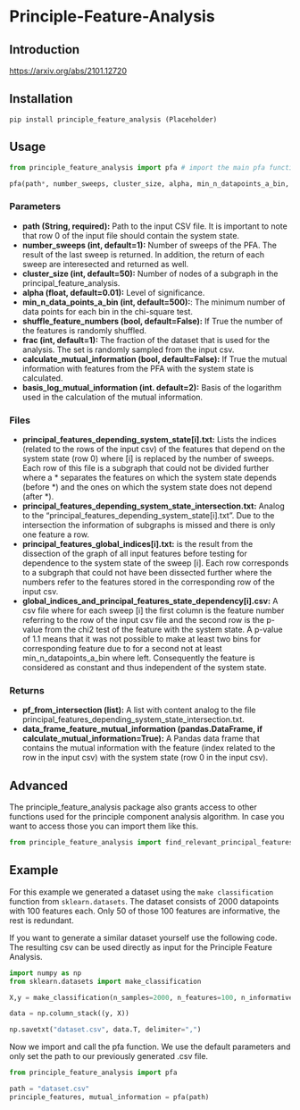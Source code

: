 # Principle-Feature-Analysis

## Introduction
https://arxiv.org/abs/2101.12720


## Installation
```
pip install principle_feature_analysis (Placeholder)
```

## Usage

```Python
from principle_feature_analysis import pfa # import the main pfa function

pfa(path*, number_sweeps, cluster_size, alpha, min_n_datapoints_a_bin, shuffle_feature_numbers, frac, claculate_mutual_information, basis_log_mutual_information) # function call
```

### Parameters
- **path (String, required):** Path to the input CSV file. It is important to note that row 0 of the input file should contain the system state.
- **number_sweeps (int, default=1):** Number of sweeps of the PFA. The result of the last sweep is returned. In addition, the return of each sweep are interesected and returned as well.
- **cluster_size (int, default=50):** Number of nodes of a subgraph in the principal_feature_analysis.
- **alpha (float, default=0.01):** Level of significance.
- **min_n_data_points_a_bin (int, default=500):**: The minimum number of data points for each bin in the chi-square test.
- **shuffle_feature_numbers (bool, default=False):** If True the number of the features is randomly shuffled.
- **frac (int, default=1):** The fraction of the dataset that is used for the analysis. The set is randomly sampled from the input csv.
- **calculate_mutual_information (bool, default=False):** If True the mutual information with features from the PFA with the system state is calculated.
- **basis_log_mutual_information (int. default=2):** Basis of the logarithm used in the calculation of the mutual information.

### Files
- **principal_features_depending_system_state[i].txt:**
Lists the indices (related to the rows of the input csv) of the features that depend on the system state (row 0) where [i] is replaced by the number of sweeps. Each row of this file is a subgraph that could not be divided further where a * separates the features on which the system state depends (before *) and the ones on which the system state does not depend (after *).
- **principal_features_depending_system_state_intersection.txt:**
Analog to the “principal_features_depending_system_state[i].txt”. Due to the intersection the information of subgraphs is missed and there is only one feature a row.
- **principal_features_global_indices[i].txt:**
is the result from the dissection of the graph of all input features before testing for dependence to the system state of the sweep [i]. Each row corresponds to a subgraph that could not have been dissected further where the numbers refer to the features stored in the corresponding row of the input csv.
- **global_indices_and_principal_features_state_dependency[i].csv:**
A csv file where for each sweep [i] the first column is the feature number referring to the row of the input csv file and the second row is the p-value from the chi2 test of the feature with the system state. A p-value of 1.1 means that it was not possible to make at least two bins for corresponding feature due to for a second not at least min_n_datapoints_a_bin where left. Consequently the feature is considered as constant and thus independent of the system state.


### Returns
- **pf_from_intersection (list):** A list with content analog to the file principal_features_depending_system_state_intersection.txt.
- **data_frame_feature_mutual_information (pandas.DataFrame, if calculate_mutual_information=True):** A Pandas data frame that contains the mutual information with the feature (index related to the row in the input csv) with the system state (row 0 in the input csv).


## Advanced
The principle_feature_analysis package also grants access to other functions used for the principle component analysis algorithm. In case you want to access those you can import them like this.
```Python
from principle_feature_analysis import find_relevant_principal_features, get_mutual_information, principal_feature_analysis
```


## Example

 For this example we generated a dataset using the ```make classification``` function from ```sklearn.datasets```. The dataset consists of 2000 datapoints with 100 features each. Only 50 of those 100 features are informative, the rest is redundant.
 
 If you want to generate a similar dataset yourself use the following code. The resulting csv can be used directly as input for the Principle Feature Analysis.

 ```Python
import numpy as np
from sklearn.datasets import make_classification

X,y = make_classification(n_samples=2000, n_features=100, n_informative=50, n_redundant=50, random_state=7)

data = np.column_stack((y, X))

np.savetxt("dataset.csv", data.T, delimiter=",")
```

Now we import and call the pfa function. We use the default parameters and only set the path to our previously generated .csv file.

```Python
from principle_feature_analysis import pfa

path = "dataset.csv"
principle_features, mutual_information = pfa(path)

```
